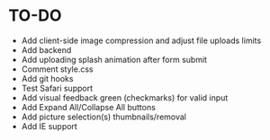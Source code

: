 # TO-DO

-  Add client-side image compression and adjust file uploads limits
-  Add backend
-  Add uploading splash animation after form submit
-  Comment style.css
-  Add git hooks
-  Test Safari support
-  Add visual feedback green (checkmarks) for valid input
-  Add Expand All/Collapse All buttons
-  Add picture selection(s) thumbnails/removal
-  Add IE support
